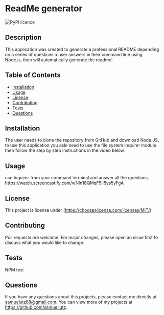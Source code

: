 # ReadMe generator
  ![PyPI licence](http://img.shields.io/badge/license-MIT-blue.svg)
  
  ## Description 
  This application was created to generate a professional README depending on a series of questions a user answers in their command line using Node.js. then will automatically generate the readme!
  ## Table of Contents
  * [Installation](#installation)
  * [Usage](#usage)
  * [License](#license)
  * [Contributing](#contributing)
  * [Tests](#tests)
  * [Questions](#questions)
  
  ## Installation 
  The user needs to clone the repository from GitHub and download Node.JS, to use this application you aslo need to use the file system Inquirer module. then follow the step by step instructions in the video below.
  ## Usage 
  use Inquirer from your command terminal and answer all the questions.
  https://watch.screencastify.com/v/Nln18QMqF5Il5ys5yFgA
  
  ## License 
  This project is license under (https://choosealicense.com/licenses/MIT/)
  ## Contributing 
  Pull requests are welcome. For major changes, please open an issue first to discuss what you would like to change.
  ## Tests
  NPM test
  ## Questions
  If you have any questions about this projects, please contact me directly at samuelutz88@gmail.com. You can view more of my projects at https://github.com/samuellutz.
